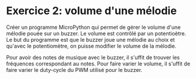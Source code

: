 # Exercice 2: volume d'une mélodie

Créer un programme MicroPython qui permet de gérer le volume d'une mélodie pouée sur un buzzer. Le volume est contrôlé par un potentioètre.
Le but du programme est que le buzzer joue une mélodie au choix et qu'avec le potentiomètre, on puisse modifier le volume de la mélodie.

Pour avoir des notes de musique avec le buzzer, il s'uffit de trouver les fréquences correspondant au notes. Pour faire varier le volume, il s'uffit de faire varier le duty-cycle du PWM utilisé pour le buzzer.
